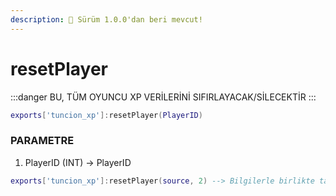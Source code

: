 ```yaml
---
description: 🔧 Sürüm 1.0.0'dan beri mevcut!
---
```


# resetPlayer

:::danger
BU, TÜM OYUNCU XP VERİLERİNİ SIFIRLAYACAK/SİLECEKTİR
:::

```lua title="Export Syntax"
exports['tuncion_xp']:resetPlayer(PlayerID)
```

### PARAMETRE

1. PlayerID <span className="color-blue">(INT)</span> <span className="color-orange">-> PlayerID</span>

```lua
exports['tuncion_xp']:resetPlayer(source, 2) --> Bilgilerle birlikte tablo döner
```